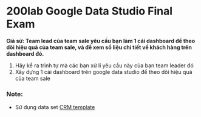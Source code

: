 # 200lab Google Data Studio Final Exam

**Giả sử: Team lead của team sale yêu cầu bạn làm 1 cái dashboard để theo dõi hiệu quả của team sale, và để xem số liệu chi tiết về khách hàng trên dashboard đó.** 

1. Hãy kể ra trình tự mà các bạn xử lí yêu cầu này của bạn team leader đó
2. Xây dựng 1 cái dashboard trên google data studio để theo dõi hiệu quả của team sale 

### Note: 
* Sử dụng data set [CRM template](https://docs.google.com/spreadsheets/d/17hpq9F-sXcWMsW7r4GHn-r5MBNzU6XglUzlvbBFg89A/edit#gid=474513411)
